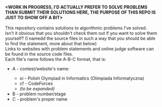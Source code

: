 **<WORK IN PROGRESS, I'D ACTUALLY PREFER TO SOLVE PROBLEMS THAN SUBMIT THEIR SOLUTIONS HERE, THE PURPOSE OF THIS REPO IS JUST TO SHOW OFF A BIT>**<br><br>
This repository contains solutions to algorithmic problems I've solved.<br>
Isn't it obvious that you shouldn't check them out if you want to solve them yourself? (I namedd the source files in such a way that you should be able to find the statement, more about that below)<br>
Links to websites with problem statements and online judge software can be found in the source code files.<br>
Each file's name follows the A-B-C format, that is:<ul>
	<li>A - contest/website's name:</li><ul>
		<li>oi - Polish Olympiad in Informatics (Olimpiada Informatyczna)</li>
		<li>cf - CodeForces</li>
		<li>_(to be expanded)_</li></ul>
	<li>B - problem number/stage</li>
	<li>C - problem's proper name</li>
</ul>
